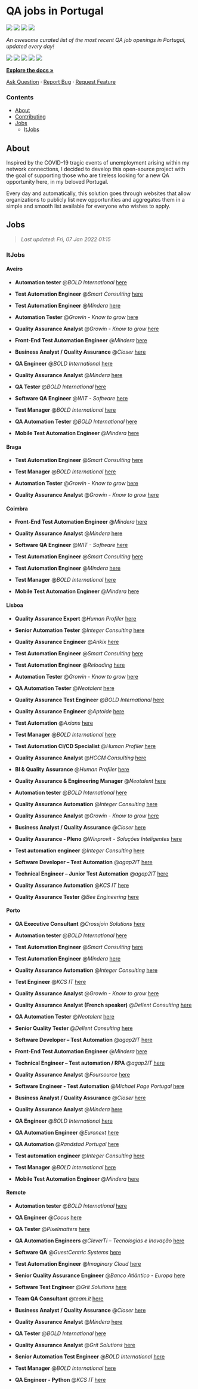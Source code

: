 QA jobs in Portugal
========================

![](https://img.shields.io/static/v1?label=%F0%9F%8C%9F&message=If%20Useful&color=BC4E99)
[![](https://img.shields.io/github/stars/sergiomartins8/qa-jobs-in-portugal)](https://github.com/sergiomartins8/qa-jobs-in-portugal/stargazers)
[![](https://img.shields.io/github/forks/sergiomartins8/qa-jobs-in-portugal)](https://github.com/sergiomartins8/qa-jobs-in-portugal/network/members)
[![](https://img.shields.io/badge/-sergiomartins8-blue?logo=Linkedin&logoColor=white)](https://www.linkedin.com/in/sergiomartins8/)

_An awesome curated list of the most recent QA job openings in Portugal, updated every day!_

[![](https://img.shields.io/github/v/release/sergiomartins8/qa-jobs-in-portugal)](https://github.com/sergiomartins8/qa-jobs-in-portugal/releases)
[![](https://github.com/sergiomartins8/qa-jobs-in-portugal/workflows/release/badge.svg)](https://github.com/sergiomartins8/qa-jobs-in-portugal/actions?query=workflow%3Arelease)
[![](https://img.shields.io/github/issues/sergiomartins8/qa-jobs-in-portugal)](https://github.com/sergiomartins8/qa-jobs-in-portugal/issues)
[![](https://img.shields.io/github/contributors/sergiomartins8/qa-jobs-in-portugal)](https://github.com/sergiomartins8/qa-jobs-in-portugal/graphs/contributors)
[![](https://img.shields.io/github/license/sergiomartins8/qa-jobs-in-portugal)](https://github.com/sergiomartins8/qa-jobs-in-portugal/blob/master/LICENSE)

**[Explore the docs »](https://github.com/sergiomartins8/qa-jobs-in-portugal/blob/master/docs/DOCUMENTATION.md)**

[Ask Question](https://github.com/sergiomartins8/qa-jobs-in-portugal/issues) 
·
[Report Bug](https://github.com/sergiomartins8/qa-jobs-in-portugal/issues)
·
[Request Feature](https://github.com/sergiomartins8/qa-jobs-in-portugal/issues)

### Contents
* [About](#about)
* [Contributing](https://github.com/sergiomartins8/qa-jobs-in-portugal/blob/master/docs/CONTRIBUTING.md)
* [Jobs](#jobs)
  * [ItJobs](#itjobs)

## About
Inspired by the COVID-19 tragic events of unemployment arising within my network connections, I decided to develop this open-source project with the goal of supporting those who are tireless looking for a new QA opportunity here, in my beloved Portugal.

Every day and automatically, this solution goes through websites that allow organizations to publicly list new opportunities and aggregates them in a simple and smooth list available for everyone who wishes to apply.

Jobs
---------

> _Last updated: Fri, 07 Jan 2022 01:15_

### ItJobs

#### Aveiro

- **Automation tester** @_BOLD International_ [here](https://www.itjobs.pt/oferta/416146/automation-tester)


- **Test Automation Engineer** @_Smart Consulting_ [here](https://www.itjobs.pt/oferta/417382/test-automation-engineer)


- **Test Automation Engineer** @_Mindera_ [here](https://www.itjobs.pt/oferta/414758/test-automation-engineer)


- **Automation Tester** @_Growin - Know to grow_ [here](https://www.itjobs.pt/oferta/414887/automation-tester)


- **Quality Assurance Analyst** @_Growin - Know to grow_ [here](https://www.itjobs.pt/oferta/416962/quality-assurance-analyst)


- **Front-End Test Automation Engineer** @_Mindera_ [here](https://www.itjobs.pt/oferta/414760/front-end-test-automation-engineer)


- **Business Analyst / Quality Assurance** @_Closer_ [here](https://www.itjobs.pt/oferta/415148/business-analyst-quality-assurance)


- **QA Engineer** @_BOLD International_ [here](https://www.itjobs.pt/oferta/416139/qa-engineer)


- **Quality Assurance Analyst** @_Mindera_ [here](https://www.itjobs.pt/oferta/415130/quality-assurance-analyst)


- **QA Tester** @_BOLD International_ [here](https://www.itjobs.pt/oferta/415753/qa-tester)


- **Software QA Engineer** @_WIT - Software_ [here](https://www.itjobs.pt/oferta/416763/software-qa-engineer)


- **Test Manager** @_BOLD International_ [here](https://www.itjobs.pt/oferta/415985/test-manager)


- **QA Automation Tester** @_BOLD International_ [here](https://www.itjobs.pt/oferta/416147/qa-automation-tester)


- **Mobile Test Automation Engineer** @_Mindera_ [here](https://www.itjobs.pt/oferta/414757/mobile-test-automation-engineer)

#### Braga

- **Test Automation Engineer** @_Smart Consulting_ [here](https://www.itjobs.pt/oferta/417382/test-automation-engineer)


- **Test Manager** @_BOLD International_ [here](https://www.itjobs.pt/oferta/415985/test-manager)


- **Automation Tester** @_Growin - Know to grow_ [here](https://www.itjobs.pt/oferta/414887/automation-tester)


- **Quality Assurance Analyst** @_Growin - Know to grow_ [here](https://www.itjobs.pt/oferta/416962/quality-assurance-analyst)

#### Coimbra

- **Front-End Test Automation Engineer** @_Mindera_ [here](https://www.itjobs.pt/oferta/414760/front-end-test-automation-engineer)


- **Quality Assurance Analyst** @_Mindera_ [here](https://www.itjobs.pt/oferta/415130/quality-assurance-analyst)


- **Software QA Engineer** @_WIT - Software_ [here](https://www.itjobs.pt/oferta/416763/software-qa-engineer)


- **Test Automation Engineer** @_Smart Consulting_ [here](https://www.itjobs.pt/oferta/417382/test-automation-engineer)


- **Test Automation Engineer** @_Mindera_ [here](https://www.itjobs.pt/oferta/414758/test-automation-engineer)


- **Test Manager** @_BOLD International_ [here](https://www.itjobs.pt/oferta/415985/test-manager)


- **Mobile Test Automation Engineer** @_Mindera_ [here](https://www.itjobs.pt/oferta/414757/mobile-test-automation-engineer)

#### Lisboa

- **Quality Assurance Expert** @_Human Profiler_ [here](https://www.itjobs.pt/oferta/415542/quality-assurance-expert)


- **Senior Automation Tester** @_Integer Consulting_ [here](https://www.itjobs.pt/oferta/414728/senior-automation-tester)


- **Quality Assurance Engineer** @_Ankix_ [here](https://www.itjobs.pt/oferta/417680/quality-assurance-engineer)


- **Test Automation Engineer** @_Smart Consulting_ [here](https://www.itjobs.pt/oferta/417382/test-automation-engineer)


- **Test Automation Engineer** @_Reloading_ [here](https://www.itjobs.pt/oferta/416968/test-automation-engineer)


- **Automation Tester** @_Growin - Know to grow_ [here](https://www.itjobs.pt/oferta/414887/automation-tester)


- **QA Automation Tester** @_Neotalent_ [here](https://www.itjobs.pt/oferta/416093/qa-automation-tester)


- **Quality Assurance Test Engineer** @_BOLD International_ [here](https://www.itjobs.pt/oferta/415514/quality-assurance-test-engineer)


- **Quality Assurance Engineer** @_Aptoide_ [here](https://www.itjobs.pt/oferta/417550/quality-assurance-engineer)


- **Test Automation** @_Axians_ [here](https://www.itjobs.pt/oferta/417370/test-automation)


- **Test Manager** @_BOLD International_ [here](https://www.itjobs.pt/oferta/415985/test-manager)


- **Test Automation CI/CD Specialist** @_Human Profiler_ [here](https://www.itjobs.pt/oferta/415541/test-automation-ci-cd-specialist)


- **Quality Assurance Analyst** @_HCCM Consulting_ [here](https://www.itjobs.pt/oferta/416568/quality-assurance-analyst)


- **BI & Quality Assurance** @_Human Profiler_ [here](https://www.itjobs.pt/oferta/415026/bi-quality-assurance)


- **Quality Assurance & Engineering Manager** @_Neotalent_ [here](https://www.itjobs.pt/oferta/415060/quality-assurance-engineering-manager)


- **Automation tester** @_BOLD International_ [here](https://www.itjobs.pt/oferta/416146/automation-tester)


- **Quality Assurance Automation** @_Integer Consulting_ [here](https://www.itjobs.pt/oferta/416042/quality-assurance-automation)


- **Quality Assurance Analyst** @_Growin - Know to grow_ [here](https://www.itjobs.pt/oferta/416962/quality-assurance-analyst)


- **Business Analyst / Quality Assurance** @_Closer_ [here](https://www.itjobs.pt/oferta/415148/business-analyst-quality-assurance)


- **Quality Assurance - Pleno** @_Winprovit - Soluções Inteligentes_ [here](https://www.itjobs.pt/oferta/415289/quality-assurance-pleno)


- **Test automation engineer** @_Integer Consulting_ [here](https://www.itjobs.pt/oferta/416036/test-automation-engineer)


- **Software Developer – Test Automation** @_agap2IT_ [here](https://www.itjobs.pt/oferta/414571/software-developer-test-automation-portugal)


- **Technical Engineer – Junior Test Automation** @_agap2IT_ [here](https://www.itjobs.pt/oferta/417216/technical-engineer-junior-test-automation-portugal)


- **Quality Assurance Automation** @_KCS IT_ [here](https://www.itjobs.pt/oferta/416388/quality-assurance-automation)


- **Quality Assurance Tester** @_Bee Engineering_ [here](https://www.itjobs.pt/oferta/416792/quality-assurance-tester)

#### Porto

- **QA Executive Consultant** @_Crossjoin Solutions_ [here](https://www.itjobs.pt/oferta/417581/qa-executive-consultant)


- **Automation tester** @_BOLD International_ [here](https://www.itjobs.pt/oferta/416146/automation-tester)


- **Test Automation Engineer** @_Smart Consulting_ [here](https://www.itjobs.pt/oferta/417382/test-automation-engineer)


- **Test Automation Engineer** @_Mindera_ [here](https://www.itjobs.pt/oferta/414758/test-automation-engineer)


- **Quality Assurance Automation** @_Integer Consulting_ [here](https://www.itjobs.pt/oferta/416042/quality-assurance-automation)


- **Test Engineer** @_KCS IT_ [here](https://www.itjobs.pt/oferta/414782/test-engineer)


- **Quality Assurance Analyst** @_Growin - Know to grow_ [here](https://www.itjobs.pt/oferta/416962/quality-assurance-analyst)


- **Quality Assurance Analyst (French speaker)** @_Dellent Consulting_ [here](https://www.itjobs.pt/oferta/416594/quality-assurance-analyst-french-speaker)


- **QA Automation Tester** @_Neotalent_ [here](https://www.itjobs.pt/oferta/416093/qa-automation-tester)


- **Senior Quality Tester** @_Dellent Consulting_ [here](https://www.itjobs.pt/oferta/414643/senior-quality-tester)


- **Software Developer – Test Automation** @_agap2IT_ [here](https://www.itjobs.pt/oferta/415678/software-developer-test-automation)


- **Front-End Test Automation Engineer** @_Mindera_ [here](https://www.itjobs.pt/oferta/414760/front-end-test-automation-engineer)


- **Technical Engineer – Test automation / RPA** @_agap2IT_ [here](https://www.itjobs.pt/oferta/415915/technical-engineer-test-automation-rpa)


- **Quality Assurance Analyst** @_Foursource_ [here](https://www.itjobs.pt/oferta/416223/quality-assurance-analyst)


- **Software Engineer - Test Automation** @_Michael Page Portugal_ [here](https://www.itjobs.pt/oferta/414957/software-engineer-test-automation-m-f)


- **Business Analyst / Quality Assurance** @_Closer_ [here](https://www.itjobs.pt/oferta/415148/business-analyst-quality-assurance)


- **Quality Assurance Analyst** @_Mindera_ [here](https://www.itjobs.pt/oferta/415130/quality-assurance-analyst)


- **QA Engineer** @_BOLD International_ [here](https://www.itjobs.pt/oferta/416139/qa-engineer)


- **QA Automation Engineer** @_Euronext_ [here](https://www.itjobs.pt/oferta/415946/qa-automation-engineer)


- **QA Automation** @_Randstad Portugal_ [here](https://www.itjobs.pt/oferta/415633/qa-automation)


- **Test automation engineer** @_Integer Consulting_ [here](https://www.itjobs.pt/oferta/416036/test-automation-engineer)


- **Test Manager** @_BOLD International_ [here](https://www.itjobs.pt/oferta/415985/test-manager)


- **Mobile Test Automation Engineer** @_Mindera_ [here](https://www.itjobs.pt/oferta/414757/mobile-test-automation-engineer)

#### Remote

- **Automation tester** @_BOLD International_ [here](https://www.itjobs.pt/oferta/416146/automation-tester)


- **QA Engineer** @_Cocus_ [here](https://www.itjobs.pt/oferta/415413/qa-engineer)


- **QA Tester** @_Pixelmatters_ [here](https://www.itjobs.pt/oferta/414974/qa-tester)


- **QA Automation Engineers** @_CleverTi – Tecnologias e Inovação_ [here](https://www.itjobs.pt/oferta/414911/qa-automation-engineers)


- **Software QA** @_GuestCentric Systems_ [here](https://www.itjobs.pt/oferta/415613/software-qa)


- **Test Automation Engineer** @_Imaginary Cloud_ [here](https://www.itjobs.pt/oferta/417478/test-automation-engineer)


- **Senior Quality Assurance Engineer** @_Banco Atlântico - Europa_ [here](https://www.itjobs.pt/oferta/417497/senior-quality-assurance-engineer)


- **Software Test Engineer** @_Grit Solutions_ [here](https://www.itjobs.pt/oferta/414333/software-test-engineer)


- **Team QA Consultant** @_team.it_ [here](https://www.itjobs.pt/oferta/417080/tester)


- **Business Analyst / Quality Assurance** @_Closer_ [here](https://www.itjobs.pt/oferta/415148/business-analyst-quality-assurance)


- **Quality Assurance Analyst** @_Mindera_ [here](https://www.itjobs.pt/oferta/415130/quality-assurance-analyst)


- **QA Tester** @_BOLD International_ [here](https://www.itjobs.pt/oferta/415753/qa-tester)


- **Quality Assurance Analyst** @_Grit Solutions_ [here](https://www.itjobs.pt/oferta/414460/quality-assurance-analyst)


- **Senior Automation Test Engineer** @_BOLD International_ [here](https://www.itjobs.pt/oferta/415453/automation-test-engineer)


- **Test Manager** @_BOLD International_ [here](https://www.itjobs.pt/oferta/415985/test-manager)


- **QA Engineer - Python** @_KCS IT_ [here](https://www.itjobs.pt/oferta/415012/qa-engineer-python)

